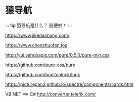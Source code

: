 # 猿导航

::: tip 猿导航是什么？
随便啦！
:::




<div class="card-widget" 
data-icon="icon"
data-repo="lydiahallie/javascript-questions" 
data-www="http"></div>

<div id="card-widget-template" >
<div class="card-widget" 
data-icon="icon"
data-repo="lydiahallie/javascript-questions" 
data-www="http"></div>
</div>


<!-- https://github.com/hustcc/GitHub-Repo-Widget -->

<!-- https://github.com/nefe/You-Dont-Need-jQuery -->

<!-- https://ajusa.github.io/lit/ -->

<!-- <div></div><a class="github-button" href="https://github.com/ajusa/lit" data-icon="octicon-star" data-size="large" data-show-count="true" aria-label="Star ajusa/lit on GitHub">Star</a></div> -->
<!-- <div><script type="text/javascript" src="https://buttons.github.io/buttons.js"></script></div> -->


https://www.jikedaohang.com/

https://www.chenzhuofan.top

http://yui.yahooapis.com/pure/0.5.0/pure-min.css

https://github.com/pure-css/pure

https://github.com/box2unlock/look

https://picturepan2.github.io/spectre/components/cards.html


VB.NET ==> C#
http://converter.telerik.com/


